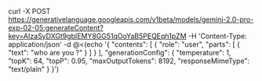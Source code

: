 curl -X POST https://generativelanguage.googleapis.com/v1beta/models/gemini-2.0-pro-exp-02-05:generateContent?key=AIzaSyDXGt9gbIEMY8GG51qOoYaB5PEQEqh1pZM -H 'Content-Type: application/json' -d @<(echo '{
"contents": [
{
"role": "user",
"parts": [
{
"text": "who are you ?"
}
]
}
],
"generationConfig": {
"temperature": 1,
"topK": 64,
"topP": 0.95,
"maxOutputTokens": 8192,
"responseMimeType": "text/plain"
}
}')
